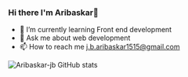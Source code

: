 ### Hi there  I'm Aribaskar👋
<!--
**Aribaskar-jb/Aribaskar-jb** is a ✨ _special_ ✨ repository because its `README.md` (this file) appears on your GitHub profile.

Here are some ideas to get you started:

- 👯 I’m looking to collaborate on ...
- 🤔 I’m looking for help with ...


- 😄 Pronouns: ...
- ⚡ Fun fact: ...
-->
- 🌱 I’m currently learning Front end development
- 💬 Ask me about web development
- 📫 How to reach me j.b.aribaskar1515@gmail.com


![Aribaskar-jb GitHub stats](https://github-readme-stats.vercel.app/api?username=Aribaskar-jb&theme=light&show_icons=true)
